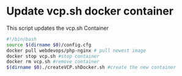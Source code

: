 # Update vcp.sh docker container
This script updates the vcp.sh Container

```` bash
#!/bin/bash
source $(dirname $0)/config.cfg
docker pull webdevops/php-nginx # pull newest image
docker stop vcp.sh #stop container
docker rm vcp.sh #remove container
$(dirname $0)./createVCP.shDocker.sh #create the new container
````
